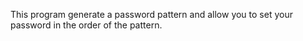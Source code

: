 This program generate a password pattern and allow you to set your password in the order of the pattern.
